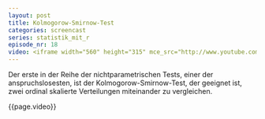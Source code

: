 ```yaml
---
layout: post
title: Kolmogorow-Smirnow-Test
categories: screencast
series: statistik_mit_r
episode_nr: 18
video: <iframe width="560" height="315" mce_src="http://www.youtube.com/embed/HFZyB6sMsho" frameborder="0" allowfullscreen="" src="http://www.youtube.com/embed/HFZyB6sMsho"></iframe>
---
```


Der erste in der Reihe der nichtparametrischen Tests, einer der anspruchslosesten, ist der Kolmogorow-Smirnow-Test, der geeignet ist, zwei ordinal skalierte Verteilungen miteinander zu vergleichen.
<!--more-->
{{page.video}}
